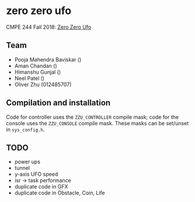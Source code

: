 # zero zero ufo

CMPE 244 Fall 2018: [Zero Zero Ufo](http://socialledge.com/sjsu/index.php/F18:_Zero_Zero_UFO)

## Team

- Pooja Mahendra Baviskar ()
- Aman Chandan ()
- Himanshu Gunjal ()
- Neel Patel ()
- Oliver Zhu (012485707)

## Compilation and installation

Code for controller uses the `ZZU_CONTROLLER` compile mask; code for the console uses the `ZZU_CONSOLE` compile mask.
These masks can be set/unset in `sys_config.h`.

## TODO

- power ups
- tunnel
- y-axis UFO speed
- isr -> task performance
- duplicate code in GFX
- duplicate code in Obstacle, Coin, Life
